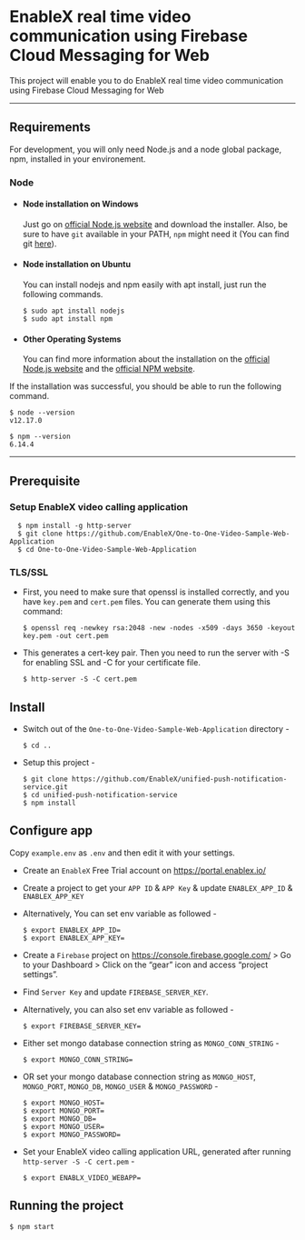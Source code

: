 # EnableX real time video communication using Firebase Cloud Messaging for Web

This project will enable you to do EnableX real time video communication using Firebase Cloud Messaging for Web

---
## Requirements

For development, you will only need Node.js and a node global package, npm, installed in your environement.

### Node
- #### Node installation on Windows

  Just go on [official Node.js website](https://nodejs.org/) and download the installer.
Also, be sure to have `git` available in your PATH, `npm` might need it (You can find git [here](https://git-scm.com/)).

- #### Node installation on Ubuntu

  You can install nodejs and npm easily with apt install, just run the following commands.

      $ sudo apt install nodejs
      $ sudo apt install npm

- #### Other Operating Systems
  You can find more information about the installation on the [official Node.js website](https://nodejs.org/) and the [official NPM website](https://npmjs.org/).

If the installation was successful, you should be able to run the following command.

    $ node --version
    v12.17.0

    $ npm --version
    6.14.4

---

## Prerequisite

### Setup EnableX video calling application

      $ npm install -g http-server
      $ git clone https://github.com/EnableX/One-to-One-Video-Sample-Web-Application
      $ cd One-to-One-Video-Sample-Web-Application

### TLS/SSL
- First, you need to make sure that openssl is installed correctly, and you have `key.pem` and `cert.pem` files. You can generate them using this command:

      $ openssl req -newkey rsa:2048 -new -nodes -x509 -days 3650 -keyout key.pem -out cert.pem

- This generates a cert-key pair. Then you need to run the server with -S for enabling SSL and -C for your certificate file.

      $ http-server -S -C cert.pem

## Install
- Switch out of the `One-to-One-Video-Sample-Web-Application` directory -

      $ cd ..

- Setup this project -

      $ git clone https://github.com/EnableX/unified-push-notification-service.git
      $ cd unified-push-notification-service
      $ npm install

## Configure app

Copy `example.env` as `.env` and then edit it with your settings.

- Create an `EnableX` Free Trial account on https://portal.enablex.io/
- Create a project to get your `APP ID` & `APP Key` & update `ENABLEX_APP_ID` & `ENABLEX_APP_KEY`
- Alternatively, You can set env variable as followed -

      $ export ENABLEX_APP_ID=
      $ export ENABLEX_APP_KEY=

- Create a `Firebase` project on https://console.firebase.google.com/ > Go to your Dashboard > Click on the “gear” icon and access “project settings”.
- Find `Server Key` and update `FIREBASE_SERVER_KEY`.
- Alternatively, you can also set env variable as followed -

      $ export FIREBASE_SERVER_KEY=

- Either set mongo database connection string as `MONGO_CONN_STRING` -

      $ export MONGO_CONN_STRING=

- OR set your mongo database connection string as `MONGO_HOST`, `MONGO_PORT`, `MONGO_DB`, `MONGO_USER` & `MONGO_PASSWORD` -

      $ export MONGO_HOST=
      $ export MONGO_PORT=
      $ export MONGO_DB=
      $ export MONGO_USER=
      $ export MONGO_PASSWORD=

- Set your EnableX video calling application URL, generated after running `http-server -S -C cert.pem` -

      $ export ENABLX_VIDEO_WEBAPP=


## Running the project

    $ npm start
